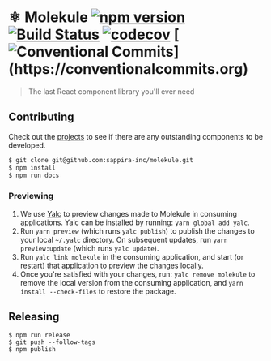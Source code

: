 # ⚛️ Molekule [![npm version](https://badge.fury.io/js/molekule.svg)](http://badge.fury.io/js/molekule) [![Build Status](https://travis-ci.org/heydoctor/molekule.svg?branch=master)](https://travis-ci.org/heydoctor/molekule) [![codecov](https://codecov.io/gh/heydoctor/molekule/branch/master/graph/badge.svg)](https://codecov.io/gh/heydoctor/molekule) [![Conventional Commits](https://img.shields.io/badge/Conventional%20Commits-:D-blue.svg?style="flats")](https://conventionalcommits.org)

> The last React component library you'll ever need

## Contributing

Check out the [projects](https://github.com/heydoctor/molekule/projects) to see if there are any outstanding components to be developed.

```sh
$ git clone git@github.com:sappira-inc/molekule.git
$ npm install
$ npm run docs
```

### Previewing
1. We use [Yalc](https://github.com/whitecolor/yalc) to preview changes made to Molekule in consuming applications. Yalc can be installed by running: `yarn global add yalc`.
1. Run `yarn preview` (which runs `yalc publish`) to publish the changes to your local `~/.yalc` directory. On subsequent updates, run `yarn preview:update` (which runs `yalc update`).
1. Run `yalc link molekule` in the consuming application, and start (or restart) that application to preview the changes locally.
1. Once you're satisfied with your changes, run: `yalc remove molekule` to remove the local version from the consuming application, and `yarn install --check-files` to restore the package.

## Releasing

```
$ npm run release
$ git push --follow-tags
$ npm publish
```
